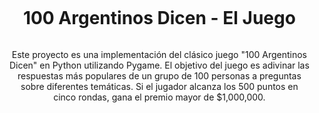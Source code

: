 <div id="user-content-toc">
  <ul align="center">
    <summary><h1 style="display: inline-block">100 Argentinos Dicen - El Juego</h1></summary>
<p align="center">
</división>
</división>
Este proyecto es una implementación del clásico juego "100 Argentinos Dicen" en Python utilizando Pygame. El objetivo del juego es adivinar las respuestas más populares de un grupo de 100 personas a preguntas sobre diferentes temáticas. Si el jugador alcanza los 500 puntos en cinco rondas, gana el premio mayor de $1,000,000.
<br />
